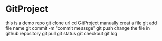 # GitProject
this is a demo repo
git clone url
cd GitProject
manually creat a file
git add file name
git commit -m "commit messsge"
git push
change the file in github repository
git pull
git status
git checkout
git log
